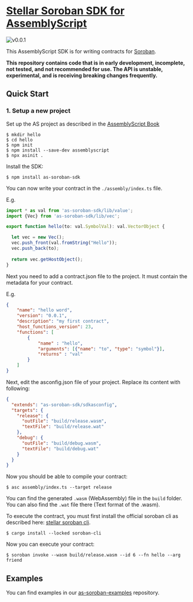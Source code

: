 # [Stellar Soroban SDK for AssemblyScript](https://github.com/Soneso/as-soroban-sdk)

![v0.0.1](https://img.shields.io/badge/v0.0.1-yellow.svg)

This AssemblyScript SDK is for writing contracts for [Soroban](https://soroban.stellar.org).

**This repository contains code that is in early development, incomplete, not tested, and not recommended for use. The API is unstable, experimental, and is receiving breaking changes frequently.**

## Quick Start

### 1. Setup a new project

Set up the AS project as described in the [AssemblyScript Book](https://www.assemblyscript.org/getting-started.html#setting-up-a-new-project)

```shell
$ mkdir hello
$ cd hello
$ npm init
$ npm install --save-dev assemblyscript
$ npx asinit .

```

Install the SDK:

```shell
$ npm install as-soroban-sdk

```

You can now write your contract in the ```./assembly/index.ts``` file.

E.g.

```typescript
import * as val from 'as-soroban-sdk/lib/value';
import {Vec} from 'as-soroban-sdk/lib/vec';

export function hello(to: val.SymbolVal): val.VectorObject {

  let vec = new Vec();
  vec.push_front(val.fromString("Hello"));
  vec.push_back(to);
  
  return vec.getHostObject();
}
```

Next you need to add a contract.json file to the project. It must contain the metadata for your contract.

E.g.

```json
{
    "name": "hello word",
    "version": "0.0.1",
    "description": "my first contract",
    "host_functions_version": 23,
    "functions": [
        {
            "name" : "hello",
            "arguments": [{"name": "to", "type": "symbol"}],
            "returns" : "val"
        }
    ]
}
```

Next, edit the asconfig.json file of your project. Replace its content with following:

```json
{
  "extends": "as-soroban-sdk/sdkasconfig",
  "targets": {
    "release": {
      "outFile": "build/release.wasm",
      "textFile": "build/release.wat"
    },
    "debug": {
      "outFile": "build/debug.wasm",
      "textFile": "build/debug.wat"
    }
  }
}
```

Now you should be able to compile your contract:

```shell
$ asc assembly/index.ts --target release
```

You can find the generated ```.wasm``` (WebAssembly) file in the ```build``` folder. You can also find the ```.wat``` file there (Text format of the .wasm).

To execute the contract, you must first install the official soroban cli as described here: [stellar soroban cli](https://github.com/stellar/soroban-cli).

```shell
$ cargo install --locked soroban-cli
```

Now you can execute your contract:

```shell
$ soroban invoke --wasm build/release.wasm --id 6 --fn hello --arg friend
```

## Examples
You can find examples in our [as-soroban-examples](https://github.com/Soneso/as-soroban-examples) repository.